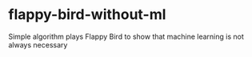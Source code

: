 # flappy-bird-without-ml
Simple algorithm plays Flappy Bird to show that machine learning is not always necessary
